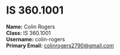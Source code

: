 # IS 360.1001  
**Name:** Colin Rogers  
**Class:** IS 360.1001  
**Username:** colin-rogers  
**Primary Email:** colinrogers2790@gmail.com


